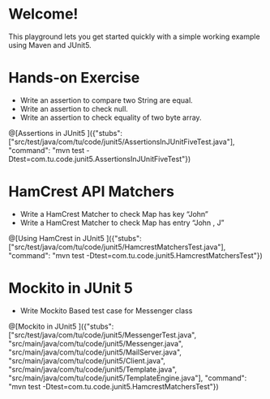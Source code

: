 # Welcome!
This playground lets you get started quickly with a simple working example using Maven and JUnit5. 
# Hands-on Exercise 
+ Write an assertion to compare two String are equal.
+ Write an assertion to check null.
+ Write an assertion to check equality of two byte array.

@[Assertions in JUnit5 ]({"stubs": ["src/test/java/com/tu/code/junit5/AssertionsInJUnitFiveTest.java"], "command": "mvn test -Dtest=com.tu.code.junit5.AssertionsInJUnitFiveTest"})

# HamCrest API Matchers
+ Write a HamCrest Matcher to check Map has key “John”
+ Write a HamCrest Matcher to check Map has entry “John ,  J”

@[Using HamCrest in JUnit5 ]({"stubs": ["src/test/java/com/tu/code/junit5/HamcrestMatchersTest.java"], "command": "mvn test -Dtest=com.tu.code.junit5.HamcrestMatchersTest"})

# Mockito in JUnit 5
+ Write Mockito Based test case for Messenger class

@[Mockito in JUnit5 ]({"stubs": ["src/test/java/com/tu/code/junit5/MessengerTest.java", "src/main/java/com/tu/code/junit5/Messenger.java", "src/main/java/com/tu/code/junit5/MailServer.java", "src/main/java/com/tu/code/junit5/Client.java", "src/main/java/com/tu/code/junit5/Template.java", "src/main/java/com/tu/code/junit5/TemplateEngine.java"], "command": "mvn test -Dtest=com.tu.code.junit5.HamcrestMatchersTest"})


